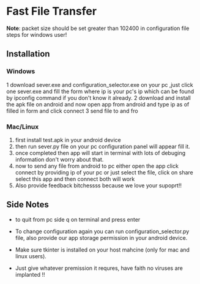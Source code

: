 # Fast File Transfer

**Note**: packet size should be set greater than 102400 in configuration file
steps for windows user!

## Installation


### Windows
1 download sever.exe and configuration_selector.exe on your pc ,just click one sever.exe and fill the form where ip is your pc's ip which can be found by ipconfig command if you don't know it already.
2 download and install the apk file on android and now open app from android and type ip as of filled in form and click connect
3 send file to and fro


### Mac/Linux
1. first install test.apk in your android device
2. then run sever.py file on your pc configuration panel will appear fill it.
3. once completed then app will start in terminal with lots of debuging information don't worry about that.
4. now to send any file from android to pc either open the app click connect by providing ip of your pc or just select the file, click on share select this app and then connect both will work
5. Also provide feedback bitchessss because we love your supoprt!!


## Side Notes
* to quit from pc side q on terminal and press enter

* To change configuration again you can run configuration_selector.py file, also provide our app storage permission in your android device.

* Make sure tkinter is installed on your host mahcine (only for mac and linux users).

* Just give whatever premission it requres, have faith no viruses  are  implanted !!
